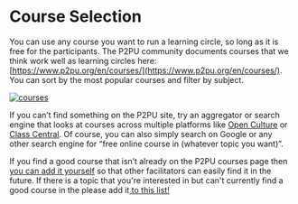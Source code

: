 # Course Selection

You can use any course you want to run a learning circle, so long as it is free for the participants. The P2PU community documents courses that we think work well as learning circles here: [https://www.p2pu.org/en/courses/](https://www.p2pu.org/en/courses/). You can sort by the most popular courses and filter by subject. 

[![courses](https://community.p2pu.org/uploads/default/original/1X/08f11534ba7373ad6f2e56d98144807f3aa30ffb.gif)](https://www.p2pu.org/en/courses/)

  
If you can’t find something on the P2PU site, try an aggregator or search engine that looks at courses across multiple platforms like [Open Culture](http://www.openculture.com/freeonlinecourses) or [Class Central](https://www.class-central.com/). Of course, you can also simply search on Google or any other search engine for “free online course in \(whatever topic you want\)”.

If you find a good course that isn’t already on the P2PU courses page then [you can add it yourself](https://learningcircles.p2pu.org/en/course/create/) so that other facilitators can easily find it in the future. If there is a topic that you're interested in but can't currently find a good course in the please add it[ to this list!](https://community.p2pu.org/t/what-topics-are-missing/2786)

